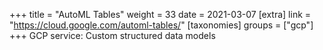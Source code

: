 +++
title = "AutoML Tables"
weight = 33
date = 2021-03-07
[extra]
link = "https://cloud.google.com/automl-tables/"
[taxonomies]
groups = ["gcp"]
+++
GCP service: Custom structured data models

